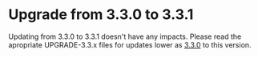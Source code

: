 # Upgrade from 3.3.0 to 3.3.1

Updating from 3.3.0 to 3.3.1 doesn't have any impacts. Please read the apropriate UPGRADE-3.3.x files for updates lower as [3.3.0](UPGRADE-3.3.0.md) to this version.